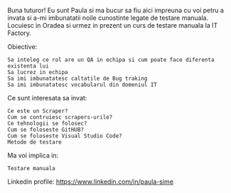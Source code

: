 Buna tuturor! Eu sunt Paula si ma bucur sa fiu aici impreuna cu voi petru a invata si a-mi imbunatatii noile cunostinte legate de testare manuala. 
Locuiesc in Oradea si urmez in prezent un curs de testare manuala la IT Factory. 

Obiective:

    Sa inteleg ce rol are un QA in echipa si cum poate face diferenta existenta lui
    Sa lucrez in echipa
    Sa imi imbunatatesc caltatile de Bug traking
    Sa imi imbunatatesc vocabularul din domeniul IT

Ce sunt interesata sa invat:

    Ce este un Scraper?
    Cum se contruiesc scrapers-urile?
    Ce tehnologii se folosec?
    Cum se foloseste GitHUB?
    Cum se foloseste Visual Studio Code?
    Metode de testare

Ma voi implica in:

    Testare manuala

Linkedin profile: https://www.linkedin.com/in/paula-sime
